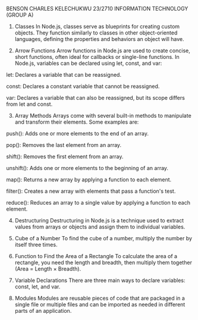 BENSON CHARLES KELECHUKWU
23/2710
INFORMATION TECHNOLOGY (GROUP A)
1. Classes
In Node.js, classes serve as blueprints for creating custom objects. They function similarly to classes in other object-oriented languages, defining the properties and behaviors an object will have.

2. Arrow Functions
Arrow functions in Node.js are used to create concise, short functions, often ideal for callbacks or single-line functions.
In Node.js, variables can be declared using let, const, and var:

let: Declares a variable that can be reassigned.

const: Declares a constant variable that cannot be reassigned.

var: Declares a variable that can also be reassigned, but its scope differs from let and const.

3. Array Methods
Arrays come with several built-in methods to manipulate and transform their elements. Some examples are:

push(): Adds one or more elements to the end of an array.

pop(): Removes the last element from an array.

shift(): Removes the first element from an array.

unshift(): Adds one or more elements to the beginning of an array.

map(): Returns a new array by applying a function to each element.

filter(): Creates a new array with elements that pass a function's test.

reduce(): Reduces an array to a single value by applying a function to each element.

4. Destructuring
Destructuring in Node.js is a technique used to extract values from arrays or objects and assign them to individual variables.

5. Cube of a Number
To find the cube of a number, multiply the number by itself three times.

6. Function to Find the Area of a Rectangle
To calculate the area of a rectangle, you need the length and breadth, then multiply them together (Area = Length × Breadth).

7. Variable Declarations
There are three main ways to declare variables: const, let, and var.

8. Modules
Modules are reusable pieces of code that are packaged in a single file or multiple files and can be imported as needed in different parts of an application.